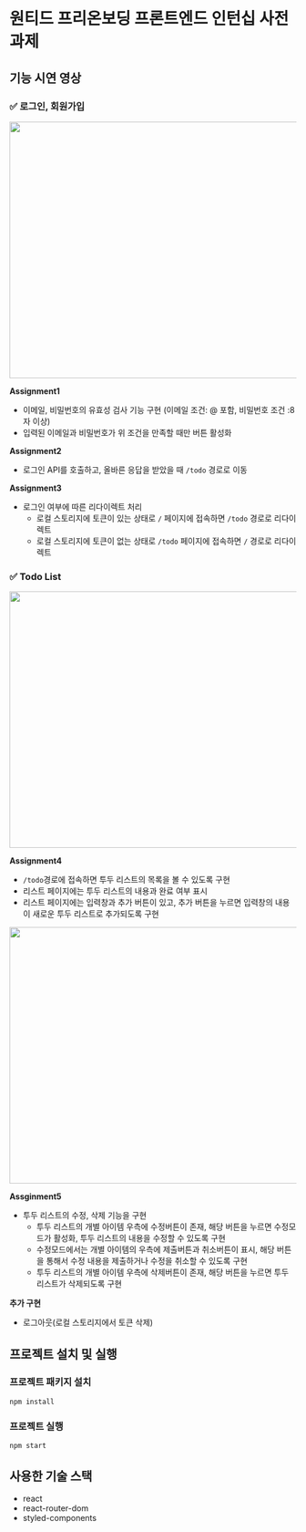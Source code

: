 # 원티드 프리온보딩 프론트엔드 인턴십 사전과제

## 기능 시연 영상

### ✅ 로그인, 회원가입

<img src="https://user-images.githubusercontent.com/101863209/207669733-1fbbab83-c3ea-48ac-b2a7-e287edb5d9d0.gif" width="600" height="450"/>

**Assignment1**

- 이메일, 비밀번호의 유효성 검사 기능 구현 (이메일 조건: @ 포함, 비밀번호 조건 :8자 이상)
- 입력된 이메일과 비밀번호가 위 조건을 만족할 때만 버튼 활성화

**Assignment2**

- 로그인 API를 호출하고, 올바른 응답을 받았을 때 `/todo` 경로로 이동

**Assignment3**

- 로그인 여부에 따른 리다이렉트 처리
  - 로컬 스토리지에 토큰이 있는 상태로 `/` 페이지에 접속하면 `/todo` 경로로 리다이렉트
  - 로컬 스토리지에 토큰이 없는 상태로 `/todo` 페이지에 접속하면 `/` 경로로 리다이렉트

### ✅ Todo List

<img src="https://user-images.githubusercontent.com/101863209/207669985-1d7e6d8e-321f-4d1f-a62e-6dfcf93cdd9f.gif" width="600" height="450"/>

**Assignment4**

- `/todo`경로에 접속하면 투두 리스트의 목록을 볼 수 있도록 구현
- 리스트 페이지에는 투두 리스트의 내용과 완료 여부 표시
- 리스트 페이지에는 입력창과 추가 버튼이 있고, 추가 버튼을 누르면 입력창의 내용이 새로운 투두 리스트로 추가되도록 구현

<img src="https://user-images.githubusercontent.com/101863209/207670260-f7f808ce-9efd-4c38-8131-9b40e8f535ae.gif" width="600" height="450"/>

**Assginment5**

- 투두 리스트의 수정, 삭제 기능을 구현
  - 투두 리스트의 개별 아이템 우측에 수정버튼이 존재, 해당 버튼을 누르면 수정모드가 활성화, 투두 리스트의 내용을 수정할 수 있도록 구현
  - 수정모드에서는 개별 아이템의 우측에 제출버튼과 취소버튼이 표시, 해당 버튼을 통해서 수정 내용을 제출하거나 수정을 취소할 수 있도록 구현
  - 투두 리스트의 개별 아이템 우측에 삭제버튼이 존재, 해당 버튼을 누르면 투두 리스트가 삭제되도록 구현

**추가 구현**

- 로그아웃(로컬 스토리지에서 토큰 삭제)

## 프로젝트 설치 및 실행

### 프로젝트 패키지 설치

```
npm install
```

### 프로젝트 실행

```
npm start
```

## 사용한 기술 스택

- react
- react-router-dom
- styled-components

